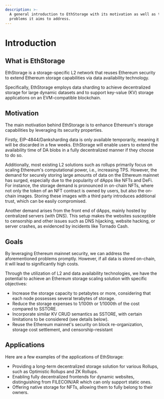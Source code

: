 ```yaml
---
description: >-
  A general introduction to EthStorage with its motivation as well as the
  problems it aims to address.
---
```


# Introduction

## What is EthStorage

EthStorage is a storage-specific L2 network that reuses Ethereum security to extend Ethereum storage capabilities via data availability technology.

Specifically, EthStorage employs data sharding to achieve decentralized storage for large dynamic datasets and to support key-value (KV) storage applications on an EVM-compatible blockchain.

## Motivation

The main motivation behind EthStorage is to enhance Ethereum's storage capabilities by leveraging its security properties.

Firstly, EIP-4844/Danksharding data is only available temporarily, meaning it will be discarded in a few weeks. EthStorage will enable users to extend the availability time of DA blobs in a fully decentralized manner if they choose to do so.

Additionally, most existing L2 solutions such as rollups primarily focus on scaling Ethereum's computational power, i.e., increasing TPS. However, the demand for securely storing large amounts of data on the Ethereum mainnet has surged, especially due to the popularity of dApps like NFTs and DeFi. For instance, the storage demand is pronounced in on-chain NFTs, where not only the token of an NFT contract is owned by users, but also the on-chain images. Storing these images with a third party introduces additional trust, which can be easily compromised.

Another demand arises from the front end of dApps, mainly hosted by centralized servers (with DNS). This setup makes the websites susceptible to censorship and other issues such as DNS hijacking, website hacking, or server crashes, as evidenced by incidents like Tornado Cash.

## Goals

By leveraging Ethereum mainnet security, we can address the aforementioned problems promptly. However, if all data is stored on-chain, it will lead to significantly high costs.

Through the utilization of L2 and data availability technologies, we have the potential to achieve an Ethereum storage scaling solution with specific objectives:

* Increase the storage capacity to petabytes or more, considering that each node possesses several terabytes of storage.
* Reduce the storage expenses to 1/100th or 1/1000th of the cost compared to SSTORE.
* Incorporate similar KV CRUD semantics as SSTORE, with certain limitations to be considered (see details below).
* Reuse the Ethereum mainnet's security on block re-organization, storage cost settlement, and censorship-resistant

## Applications

Here are a few examples of the applications of EthStorage:

* Providing a long-term decentralized storage solution for various Rollups, such as Optimistic Rollups and ZK Rollups.
* Enabling fully decentralized frontends for dynamic websites, distinguishing from FILECOIN/AR which can only support static ones.
* Offering native storage for NFTs, allowing them to fully belong to their owners.
